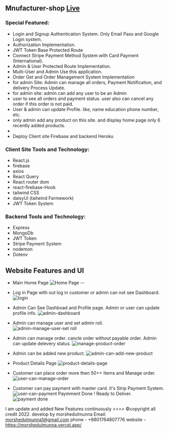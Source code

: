 ## Mnufacturer-shop [Live](https://alliance-inc-manufacturer-website-client-side.vercel.app/)
### Special Featured:

- Login and Signup Authentication System. Only Email Pass and Google Login system.
- Authorization Implementation.
- JWT Token Base Protected Route
- Connect Stripe Payment Method System with Card Payment (International).
- Admin & User Protected Route Implementation.
- Multi-User and Admin Use this application.
- Order Get and Order Management System Implementation
- for admin Site: Admin can manage all orders, Payment Notification, and delivery Process Update.
- for admin site: admin can add any user to be an Admin
- user to see all orders and payment status. user also can cancel any order if this order is not paid.
- User & admin can update Profile. like, name education phone number, etc.
- only admin add any product on this site. and display home page only 6 recently added products.
-
- Deploy Client site Firebase and backend Heroku

### Client Site Tools and Technology:

- React.js
- firebase
- axios
- React Query
- React router dom
- react-firebase-Hook
- tailwind CSS
- daisyUi (tailwind Farmework)
- JWT Token System

### Backend Tools and Technology:

- Express
- MongoDb
- JWT Token
- Stripe Payment System
- nodemon
- Dotenv



## Website Features and UI 

- Main Home Page
![Home Page](https://github.com/morshedulmunna/manufacture-shop/assets/44342051/344b949a-f297-47f1-abf7-c23fdf965b26)
--

- Log in Page with out log in customer or admin can not see Dashboard.
![login](https://github.com/morshedulmunna/manufacture-shop/assets/44342051/1dc1c84b-8d90-4038-90b9-834d7d74d3ee)

- Admin Can See Dashboad and Profile page. Admin or user can update profile info.
![admin-dashboard](https://github.com/morshedulmunna/manufacture-shop/assets/44342051/0788b085-dc1d-4001-87f7-5706cc90fdbc)

- Admin can manage user and set admin roll.
![admin-manage-user-set roll](https://github.com/morshedulmunna/manufacture-shop/assets/44342051/276e3369-b959-48ad-904f-84ee32b6bec8)

- Admin can manage order. cancle order without payable order. Admin can update delevery status. 
![manage-product-order](https://github.com/morshedulmunna/manufacture-shop/assets/44342051/f534e032-4980-473b-bf4d-652072263b1e)

- Admin can be added new product. 
![admin-can-add-new-product](https://github.com/morshedulmunna/manufacture-shop/assets/44342051/af7069b7-5029-4af3-9c1a-d8216236c9a1)

- Product Details Page
![product-details-page](https://github.com/morshedulmunna/manufacture-shop/assets/44342051/f3866786-5374-43db-ad7c-7c6cd384e558)

- Customer can place order more then 50++ Items and Manage order.
![user-can-manage-order](https://github.com/morshedulmunna/manufacture-shop/assets/44342051/105cdb74-6dfd-4745-87ce-c30902f22d25)

- Customer can pay payment with master card. it's Strip Payment System.
![user-can-payment](https://github.com/morshedulmunna/manufacture-shop/assets/44342051/00bdf0d0-a381-4a7b-ab0f-79a0e9131e6e)
  Paymment Done ! Ready to Deliver. 
  ![payment done](https://github.com/morshedulmunna/manufacture-shop/assets/44342051/27de5cf9-4a2c-4c5e-b479-df94e38a3a94)


I am update and added New Features continuously >>>>
©copyright all credit 2022. develop by morshedulmunna
Email: morshedulmunna1@gmail.com
phone - +8801764807776
website - https://morshedulmunna.vercel.app/
